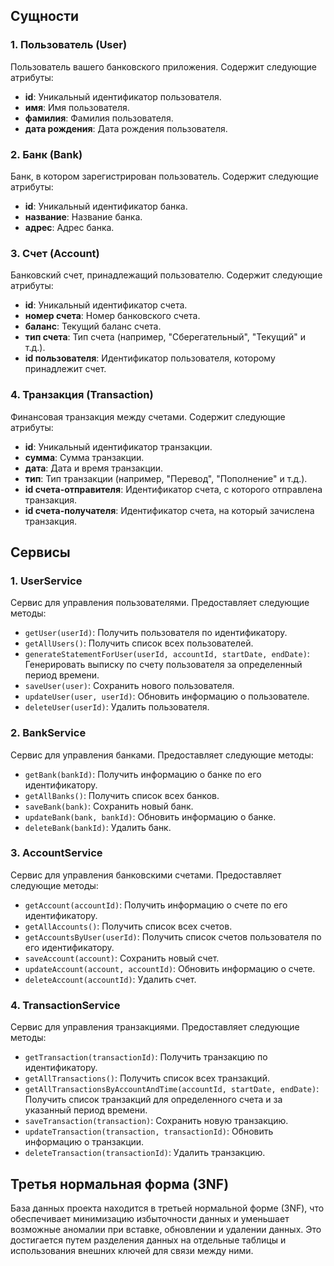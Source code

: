 ## Сущности

### 1. Пользователь (User)

Пользователь вашего банковского приложения. Содержит следующие атрибуты:
- **id**: Уникальный идентификатор пользователя.
- **имя**: Имя пользователя.
- **фамилия**: Фамилия пользователя.
- **дата рождения**: Дата рождения пользователя.

### 2. Банк (Bank)

Банк, в котором зарегистрирован пользователь. Содержит следующие атрибуты:
- **id**: Уникальный идентификатор банка.
- **название**: Название банка.
- **адрес**: Адрес банка.

### 3. Счет (Account)

Банковский счет, принадлежащий пользователю. Содержит следующие атрибуты:
- **id**: Уникальный идентификатор счета.
- **номер счета**: Номер банковского счета.
- **баланс**: Текущий баланс счета.
- **тип счета**: Тип счета (например, "Сберегательный", "Текущий" и т.д.).
- **id пользователя**: Идентификатор пользователя, которому принадлежит счет.

### 4. Транзакция (Transaction)

Финансовая транзакция между счетами. Содержит следующие атрибуты:
- **id**: Уникальный идентификатор транзакции.
- **сумма**: Сумма транзакции.
- **дата**: Дата и время транзакции.
- **тип**: Тип транзакции (например, "Перевод", "Пополнение" и т.д.).
- **id счета-отправителя**: Идентификатор счета, с которого отправлена транзакция.
- **id счета-получателя**: Идентификатор счета, на который зачислена транзакция.

## Сервисы

### 1. UserService

Сервис для управления пользователями. Предоставляет следующие методы:
- `getUser(userId)`: Получить пользователя по идентификатору.
- `getAllUsers()`: Получить список всех пользователей.
- `generateStatementForUser(userId, accountId, startDate, endDate)`: Генерировать выписку по счету пользователя за определенный период времени.
- `saveUser(user)`: Сохранить нового пользователя.
- `updateUser(user, userId)`: Обновить информацию о пользователе.
- `deleteUser(userId)`: Удалить пользователя.

### 2. BankService

Сервис для управления банками. Предоставляет следующие методы:
- `getBank(bankId)`: Получить информацию о банке по его идентификатору.
- `getAllBanks()`: Получить список всех банков.
- `saveBank(bank)`: Сохранить новый банк.
- `updateBank(bank, bankId)`: Обновить информацию о банке.
- `deleteBank(bankId)`: Удалить банк.

### 3. AccountService

Сервис для управления банковскими счетами. Предоставляет следующие методы:
- `getAccount(accountId)`: Получить информацию о счете по его идентификатору.
- `getAllAccounts()`: Получить список всех счетов.
- `getAccountsByUser(userId)`: Получить список счетов пользователя по его идентификатору.
- `saveAccount(account)`: Сохранить новый счет.
- `updateAccount(account, accountId)`: Обновить информацию о счете.
- `deleteAccount(accountId)`: Удалить счет.

### 4. TransactionService

Сервис для управления транзакциями. Предоставляет следующие методы:
- `getTransaction(transactionId)`: Получить транзакцию по идентификатору.
- `getAllTransactions()`: Получить список всех транзакций.
- `getAllTransactionsByAccountAndTime(accountId, startDate, endDate)`: Получить список транзакций для определенного счета и за указанный период времени.
- `saveTransaction(transaction)`: Сохранить новую транзакцию.
- `updateTransaction(transaction, transactionId)`: Обновить информацию о транзакции.
- `deleteTransaction(transactionId)`: Удалить транзакцию.

## Третья нормальная форма (3NF)

База данных проекта находится в третьей нормальной форме (3NF), что обеспечивает минимизацию избыточности данных и уменьшает возможные аномалии при вставке, обновлении и удалении данных. Это достигается путем разделения данных на отдельные таблицы и использования внешних ключей для связи между ними.
```# Clever-Bank

